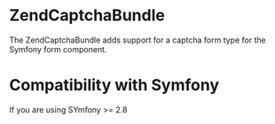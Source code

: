 # ZendCaptchaBundle
The ZendCaptchaBundle adds support for a captcha form type for the Symfony form component.
# Compatibility with Symfony
If you are using SYmfony >= 2.8
